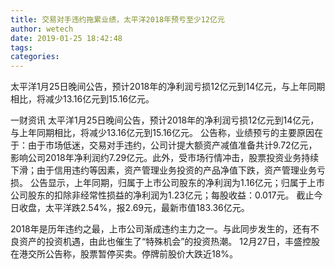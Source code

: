 ```yaml
---
title: 交易对手违约拖累业绩，太平洋2018年预亏至少12亿元
author: wetech
date: 2019-01-25 18:42:48
tags: 
categories: 
---
```

太平洋1月25日晚间公告，预计2018年的净利润亏损12亿元到14亿元，与上年同期相比，将减少13.16亿元到15.16亿元。
<!-- more -->
一财资讯
太平洋1月25日晚间公告，预计2018年的净利润亏损12亿元到14亿元，与上年同期相比，将减少13.16亿元到15.16亿元。
公告称，业绩预亏的主要原因在于：由于市场低迷，交易对手违约，公司计提大额资产减值准备共计9.72亿元，影响公司2018年净利润约7.29亿元。此外，受市场行情冲击，股票投资业务持续下滑；由于信用违约等因素，资产管理业务投资的产品净值下跌，资产管理业务亏损。
公告显示，上年同期，归属于上市公司股东的净利润为1.16亿元；归属于上市公司股东的扣除非经常性损益的净利润为1.23亿元；每股收益：0.017元。
截止今日收盘，太平洋跌2.54%，报2.69元，最新市值183.36亿元。
 
 
2018年是历年违约之最，上市公司渐成违约主力之一。与此同步发生的，还有不良资产的投资机遇，由此也催生了“特殊机会”的投资热潮。
12月27日，丰盛控股在港交所公告称，股票暂停买卖。停牌前股价大跌近18%。
